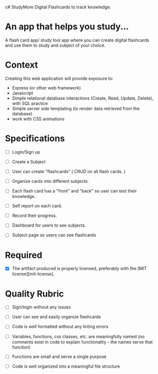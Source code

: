 c# StudyMore
Digital Flashcards to track knowledge.

# An app that helps you study...

A flash card app/ study tool app where you can create digital flashcards and use them to study and subject of your choice.


# Context

Creating this web application will provide exposure to:
* Express (or other web framework)
* Javascript
* Simple relational database interactions (Create, Read, Update, Delete), with SQL practice
* Simple server side templating (to render data retrieved from the database)
* work with CSS animations 


# Specifications

- [ ] Login/Sign up
- [ ] Create a Subject
- [ ] User can create "flashcards" ( CRUD on all flash cards.  )
- [ ] Organize cards into different subjects.
- [ ] Each flash card has a "front" and "back" so user can test their knowledge.
- [ ] Self report on each card.
- [ ] Record their progress. 
- [ ] Dashboard for users to see subjects.
- [ ] Subject page so users can see flashcards
 

# Required

- [x] The artifact produced is properly licensed, preferably with the [MIT license][mit-license].

# Quality Rubric

- [ ] Sign/login without any issues
- [ ] User can see and easily organize flashcards
- [ ] Code is well formatted without any linting errors
- [ ] Variables, functions, css classes, etc. are meaningfully named (no comments exist in code to explain functionality - the names serve that function)
- [ ] Functions are small and serve a single purpose
- [ ] Code is well organized into a meaningful file structure

